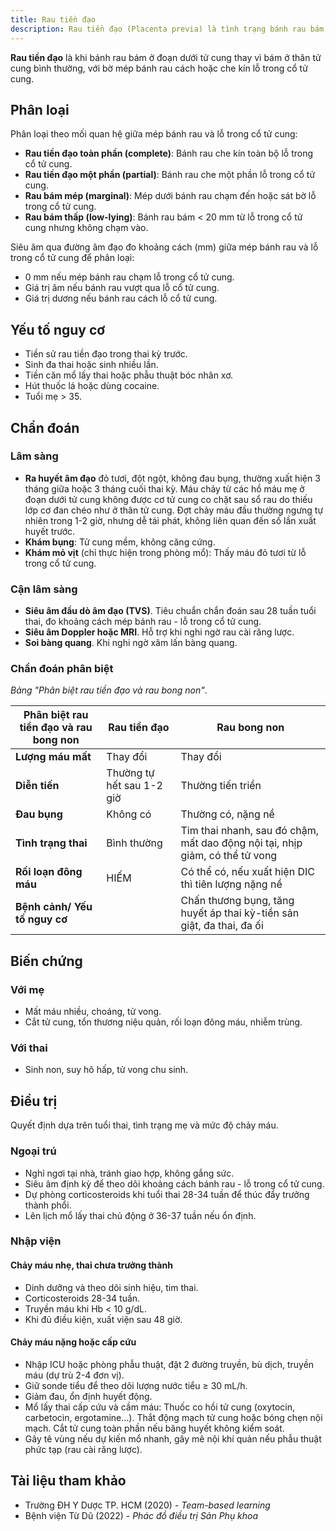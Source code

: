 ```yaml
---
title: Rau tiền đạo
description: Rau tiền đạo (Placenta previa) là tình trạng bánh rau bám thấp che hoặc đến lỗ trong cổ tử cung, gặp khoảng 0.5-1% các thai kỳ, có nguy cơ cao chảy máu, sinh non, truyền máu và mổ cắt tử cung do băng huyết
---
```


**Rau tiền đạo** là khi bánh rau bám ở đoạn dưới tử cung thay vì bám ở thân tử cung bình thường, với bờ mép bánh rau cách hoặc che kín lỗ trong cổ tử cung.

## Phân loại

Phân loại theo mối quan hệ giữa mép bánh rau và lỗ trong cổ tử cung:

- **Rau tiền đạo toàn phần (complete)**: Bánh rau che kín toàn bộ lỗ trong cổ tử cung.
- **Rau tiền đạo một phần (partial)**: Bánh rau che một phần lỗ trong cổ tử cung.
- **Rau bám mép (marginal)**: Mép dưới bánh rau chạm đến hoặc sát bờ lỗ trong cổ tử cung.
- **Rau bám thấp (low-lying)**: Bánh rau bám < 20 mm từ lỗ trong cổ tử cung nhưng không chạm vào.

Siêu âm qua đường âm đạo đo khoảng cách (mm) giữa mép bánh rau và lỗ trong cổ tử cung để phân loại:

- 0 mm nếu mép bánh rau chạm lỗ trong cổ tử cung.
- Giá trị âm nếu bánh rau vượt qua lỗ cổ tử cung.
- Giá trị dương nếu bánh rau cách lỗ cổ tử cung.

## Yếu tố nguy cơ

- Tiền sử rau tiền đạo trong thai kỳ trước.
- Sinh đa thai hoặc sinh nhiều lần.
- Tiền căn mổ lấy thai hoặc phẫu thuật bóc nhân xơ.
- Hút thuốc lá hoặc dùng cocaine.
- Tuổi mẹ > 35.

## Chẩn đoán

### Lâm sàng

- **Ra huyết âm đạo** đỏ tươi, đột ngột, không đau bụng, thường xuất hiện 3 tháng giữa hoặc 3 tháng cuối thai kỳ. Máu chảy từ các hồ máu mẹ ở đoạn dưới tử cung không được cơ tử cung co chặt sau sổ rau do thiếu lớp cơ đan chéo như ở thân tử cung. Đợt chảy máu đầu thường ngưng tự nhiên trong 1-2 giờ, nhưng dễ tái phát, không liên quan đến số lần xuất huyết trước.
- **Khám bụng**: Tử cung mềm, không căng cứng.
- **Khám mỏ vịt** (chỉ thực hiện trong phòng mổ): Thấy máu đỏ tươi từ lỗ trong cổ tử cung.

### Cận lâm sàng

- **Siêu âm đầu dò âm đạo (TVS)**. Tiêu chuẩn chẩn đoán sau 28 tuần tuổi thai, đo khoảng cách mép bánh rau - lỗ trong cổ tử cung.
- **Siêu âm Doppler hoặc MRI**. Hỗ trợ khi nghi ngờ rau cài răng lược.
- **Soi bàng quang**. Khi nghi ngờ xâm lấn bàng quang.

### Chẩn đoán phân biệt

_Bảng "Phân biệt rau tiền đạo và rau bong non"_.

| Phân biệt rau tiền đạo và rau bong non | Rau tiền đạo              | Rau bong non                                                                 |
| -------------------------------------- | ------------------------- | ---------------------------------------------------------------------------- |
| **Lượng máu mất**                      | Thay đổi                  | Thay đổi                                                                     |
| **Diễn tiến**                          | Thường tự hết sau 1-2 giờ | Thường tiến triển                                                            |
| **Đau bụng**                           | Không có                  | Thường có, nặng nề                                                           |
| **Tình trạng thai**                    | Bình thường               | Tim thai nhanh, sau đó chậm, mất dao động nội tại, nhịp giảm, có thể tử vong |
| **Rối loạn đông máu**                  | HIẾM                      | Có thể có, nếu xuất hiện DIC thì tiên lượng nặng nề                          |
| **Bệnh cảnh/ Yếu tố nguy cơ**          |                           | Chấn thương bụng, tăng huyết áp thai kỳ-tiền sản giật, đa thai, đa ối        |

## Biến chứng

### Với mẹ

- Mất máu nhiều, choáng, tử vong.
- Cắt tử cung, tổn thương niệu quản, rối loạn đông máu, nhiễm trùng.

### Với thai

- Sinh non, suy hô hấp, tử vong chu sinh.

## Điều trị

Quyết định dựa trên tuổi thai, tình trạng mẹ và mức độ chảy máu.

### Ngoại trú

- Nghỉ ngơi tại nhà, tránh giao hợp, không gắng sức.
- Siêu âm định kỳ để theo dõi khoảng cách bánh rau - lỗ trong cổ tử cung.
- Dự phòng corticosteroids khi tuổi thai 28-34 tuần để thúc đẩy trưởng thành phổi.
- Lên lịch mổ lấy thai chủ động ở 36-37 tuần nếu ổn định.

### Nhập viện

#### Chảy máu nhẹ, thai chưa trưởng thành

- Dinh dưỡng và theo dõi sinh hiệu, tim thai.
- Corticosteroids 28-34 tuần.
- Truyền máu khi Hb < 10 g/dL.
- Khi đủ điều kiện, xuất viện sau 48 giờ.

#### Chảy máu nặng hoặc cấp cứu

- Nhập ICU hoặc phòng phẫu thuật, đặt 2 đường truyền, bù dịch, truyền máu (dự trù 2-4 đơn vị).
- Giữ sonde tiểu để theo dõi lượng nước tiểu ≥ 30 mL/h.
- Giảm đau, ổn định huyết động.
- Mổ lấy thai cấp cứu và cầm máu: Thuốc co hồi tử cung (oxytocin, carbetocin, ergotamine...). Thắt động mạch tử cung hoặc bóng chẹn nội mạch. Cắt tử cung toàn phần nếu băng huyết không kiểm soát.
- Gây tê vùng nếu dự kiến mổ nhanh, gây mê nội khí quản nếu phẫu thuật phức tạp (rau cài răng lược).

## Tài liệu tham khảo

- Trường ĐH Y Dược TP. HCM (2020) - _Team-based learning_
- Bệnh viện Từ Dũ (2022) - _Phác đồ điều trị Sản Phụ khoa_
